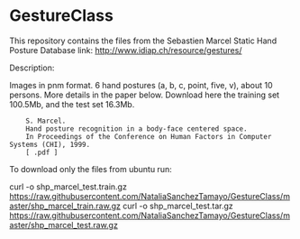 # GestureClass

This repository contains the files from the Sebastien Marcel Static Hand Posture Database
link: http://www.idiap.ch/resource/gestures/ 

Description:
    
Images in pnm format. 6 hand postures (a, b, c, point, five, v), about 10 persons. More details in the paper below. Download here the training set 100.5Mb, and the test set 16.3Mb.

        S. Marcel.
        Hand posture recognition in a body-face centered space.
        In Proceedings of the Conference on Human Factors in Computer Systems (CHI), 1999.
        [ .pdf ] 

To download only the files from ubuntu run:

curl -o shp_marcel_test.train.gz https://raw.githubusercontent.com/NataliaSanchezTamayo/GestureClass/master/shp_marcel_train.raw.gz
curl -o shp_marcel_test.tar.gz https://raw.githubusercontent.com/NataliaSanchezTamayo/GestureClass/master/shp_marcel_test.raw.gz

